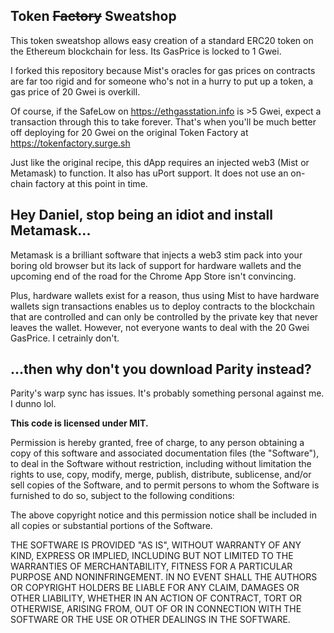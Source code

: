 ## Token ~~Factory~~ Sweatshop

This token sweatshop allows easy creation of a standard ERC20 token on the Ethereum blockchain for less. Its GasPrice is locked to 1 Gwei.

I forked this repository because Mist's oracles for gas prices on contracts are far too rigid and for someone who's not in a hurry to put up a token, a gas price of 20 Gwei is overkill.

Of course, if the SafeLow on https://ethgasstation.info is >5 Gwei, expect a transaction through this to take forever. That's when you'll be much better off deploying for 20 Gwei on the original Token Factory at https://tokenfactory.surge.sh

Just like the original recipe, this dApp requires an injected web3 (Mist or Metamask) to function. It also has uPort support. It does not use an on-chain factory at this point in time.

## Hey Daniel, stop being an idiot and install Metamask...

Metamask is a brilliant software that injects a web3 stim pack into your boring old browser but its lack of support for hardware wallets and the upcoming end of the road for the Chrome App Store isn't convincing.

Plus, hardware wallets exist for a reason, thus using Mist to have hardware wallets sign transactions enables us to deploy contracts to the blockchain that are controlled and can only be controlled by the private key that never leaves the wallet. However, not everyone wants to deal with the 20 Gwei GasPrice. I cetrainly don't.

## ...then why don't you download Parity instead?

Parity's warp sync has issues. It's probably something personal against me. I dunno lol.

**This code is licensed under MIT.**

Permission is hereby granted, free of charge, to any person obtaining a copy
of this software and associated documentation files (the "Software"), to deal
in the Software without restriction, including without limitation the rights
to use, copy, modify, merge, publish, distribute, sublicense, and/or sell
copies of the Software, and to permit persons to whom the Software is
furnished to do so, subject to the following conditions:

The above copyright notice and this permission notice shall be included in
all copies or substantial portions of the Software.

THE SOFTWARE IS PROVIDED "AS IS", WITHOUT WARRANTY OF ANY KIND, EXPRESS OR
IMPLIED, INCLUDING BUT NOT LIMITED TO THE WARRANTIES OF MERCHANTABILITY,
FITNESS FOR A PARTICULAR PURPOSE AND NONINFRINGEMENT. IN NO EVENT SHALL THE
AUTHORS OR COPYRIGHT HOLDERS BE LIABLE FOR ANY CLAIM, DAMAGES OR OTHER
LIABILITY, WHETHER IN AN ACTION OF CONTRACT, TORT OR OTHERWISE, ARISING FROM,
OUT OF OR IN CONNECTION WITH THE SOFTWARE OR THE USE OR OTHER DEALINGS IN
THE SOFTWARE.
